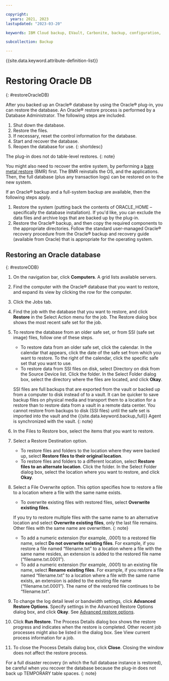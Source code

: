 ```yaml
---

copyright:
  years: 2021, 2023
lastupdated: "2023-03-20"

keywords: IBM Cloud backup, EVault, Carbonite, backup, configuration,

subcollection: Backup

---
```

{{site.data.keyword.attribute-definition-list}}

# Restoring Oracle DB
{: #restoreOracleDB}

After you backed up an Oracle&reg; database by using the Oracle&reg; plug-in, you can restore the database. An Oracle&reg; restore process is performed by a Database Administrator. The following steps are included.
1. Shut down the database.
2. Restore the files.
3. If necessary, reset the control information for the database.
4. Start and recover the database.
5. Reopen the database for use.
{: shortdesc}

The plug-in does not do table-level restores.
{: note}

You might also need to recover the entire system, by performing a [bare metal restore](/docs/Backup?topic=Backup-restoreBMR) (BMR) first. The BMR reinstalls the OS, and the applications. Then, the full database (plus any transaction logs) can be restored on to the new system.

If an Oracle&reg; backup and a full-system backup are available, then the following steps apply.
1. Restore the system (putting back the contents of ORACLE_HOME – specifically the database installation). If you'd like, you can exclude the data files and archive logs that are backed up by the plug-in.
2. Restore the Oracle&reg; backup, and then copy the required components to the appropriate directories. Follow the standard user-managed Oracle&reg; recovery procedure from the Oracle&reg; backup and recovery guide (available from Oracle) that is appropriate for the operating system.

## Restoring an Oracle database
{: #restoreODB}

1. On the navigation bar, click **Computers**. A grid lists available servers.
2. Find the computer with the Oracle&reg; database that you want to restore, and expand its view by clicking the row for the computer.
3. Click the Jobs tab.
4. Find the job with the database that you want to restore, and click **Restore** in the Select Action menu for the job. The Restore dialog box shows the most recent safe set for the job.
5. To restore the database from an older safe set, or from SSI (safe set image) files, follow one of these steps.
   - To restore data from an older safe set, click the calendar. In the calendar that appears, click the date of the safe set from which you want to restore. To the right of the calendar, click the specific safe set that you want to use.
   - To restore data from SSI files on disk, select Directory on disk from the Source Device list. Click the folder. In the Select Folder dialog box, select the directory where the files are located, and click **Okay**.

   SSI files are full backups that are exported from the vault or backed up from a computer to disk instead of to a vault. It can be quicker to save backup files on physical media and transport them to a location for a restore than to restore data from a vault in a remote data center. You cannot restore from backups to disk (SSI files) until the safe set is imported into the vault and the {{site.data.keyword.backup_full}} Agent is synchronized with the vault.
   {: note}

6. In the Files to Restore box, select the items that you want to restore.
7. Select a Restore Destination option.
   - To restore files and folders to the location where they were backed up, select **Restore files to their original location**.
   - To restore files and folders to a different location, select **Restore files to an alternate location**. Click the folder. In the Select Folder dialog box, select the location where you want to restore, and click **Okay**.

8. Select a File Overwrite option. This option specifies how to restore a file to a location where a file with the same name exists.
   - To overwrite existing files with restored files, select **Overwrite existing files**.

   If you try to restore multiple files with the same name to an alternative location and select **Overwrite existing files**, only the last file remains. Other files with the same name are overwritten.
   {: note}

   - To add a numeric extension (for example, .0001) to a restored file name, select **Do not overwrite existing files**. For example, if you restore a file named “filename.txt” to a location where a file with the same name resides, an extension is added to the restored file name (“filename.txt.0001”).
   - To add a numeric extension (for example, .0001) to an existing file name, select **Rename existing files**. For example, if you restore a file named “filename.txt” to a location where a file with the same name exists, an extension is added to the existing file name (“filename.txt.0001”). The name of the restored file continues to be “filename.txt”.

9. To change the log detail level or bandwidth settings, click **Advanced Restore Options**. Specify settings in the Advanced Restore Options dialog box, and click **Okay**. See [Advanced restore options](#advancedODBRestoreOp).
10. Click **Run Restore**. The Process Details dialog box shows the restore progress and indicates when the restore is completed. Other recent job processes might also be listed in the dialog box. See View current process information for a job.
11. To close the Process Details dialog box, click **Close**. Closing the window does not affect the restore process.

   For a full disaster recovery (in which the full database instance is restored), be careful when you recover the database because the plug-in does not back up TEMPORARY table spaces.
   {: note}
